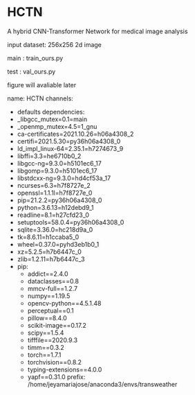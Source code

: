 # HCTN
A hybrid CNN-Transformer Network for medical image analysis

input dataset: 256x256 2d image

main : train_ours.py

test : val_ours.py

figure will avaliable later



name: HCTN
channels:
  - defaults
dependencies:
  - _libgcc_mutex=0.1=main
  - _openmp_mutex=4.5=1_gnu
  - ca-certificates=2021.10.26=h06a4308_2
  - certifi=2021.5.30=py36h06a4308_0
  - ld_impl_linux-64=2.35.1=h7274673_9
  - libffi=3.3=he6710b0_2
  - libgcc-ng=9.3.0=h5101ec6_17
  - libgomp=9.3.0=h5101ec6_17
  - libstdcxx-ng=9.3.0=hd4cf53a_17
  - ncurses=6.3=h7f8727e_2
  - openssl=1.1.1l=h7f8727e_0
  - pip=21.2.2=py36h06a4308_0
  - python=3.6.13=h12debd9_1
  - readline=8.1=h27cfd23_0
  - setuptools=58.0.4=py36h06a4308_0
  - sqlite=3.36.0=hc218d9a_0
  - tk=8.6.11=h1ccaba5_0
  - wheel=0.37.0=pyhd3eb1b0_1
  - xz=5.2.5=h7b6447c_0
  - zlib=1.2.11=h7b6447c_3
  - pip:
    - addict==2.4.0
    - dataclasses==0.8
    - mmcv-full==1.2.7
    - numpy==1.19.5
    - opencv-python==4.5.1.48
    - perceptual==0.1
    - pillow==8.4.0
    - scikit-image==0.17.2
    - scipy==1.5.4
    - tifffile==2020.9.3
    - timm==0.3.2
    - torch==1.7.1
    - torchvision==0.8.2
    - typing-extensions==4.0.0
    - yapf==0.31.0
prefix: /home/jeyamariajose/anaconda3/envs/transweather